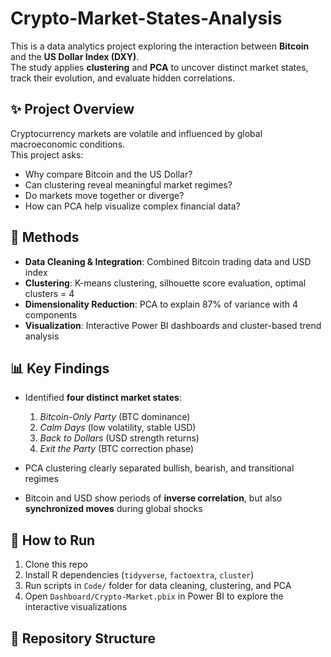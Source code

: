 # Crypto-Market-States-Analysis

This is a data analytics project exploring the interaction between **Bitcoin** and the **US Dollar Index (DXY)**.  
The study applies **clustering** and **PCA** to uncover distinct market states, track their evolution, and evaluate hidden correlations.

## ✨ Project Overview
Cryptocurrency markets are volatile and influenced by global macroeconomic conditions.  
This project asks:
- Why compare Bitcoin and the US Dollar?  
- Can clustering reveal meaningful market regimes?  
- Do markets move together or diverge?  
- How can PCA help visualize complex financial data?  

## 🔧 Methods
- **Data Cleaning & Integration**: Combined Bitcoin trading data and USD index  
- **Clustering**: K-means clustering, silhouette score evaluation, optimal clusters = 4  
- **Dimensionality Reduction**: PCA to explain 87% of variance with 4 components  
- **Visualization**: Interactive Power BI dashboards and cluster-based trend analysis  

## 📊 Key Findings
- Identified **four distinct market states**:  
  1. *Bitcoin-Only Party* (BTC dominance)  
  2. *Calm Days* (low volatility, stable USD)  
  3. *Back to Dollars* (USD strength returns)  
  4. *Exit the Party* (BTC correction phase)  

- PCA clustering clearly separated bullish, bearish, and transitional regimes  
- Bitcoin and USD show periods of **inverse correlation**, but also **synchronized moves** during global shocks  

## 🚀 How to Run
1. Clone this repo  
2. Install R dependencies (`tidyverse`, `factoextra`, `cluster`)  
3. Run scripts in `Code/` folder for data cleaning, clustering, and PCA  
4. Open `Dashboard/Crypto-Market.pbix` in Power BI to explore the interactive visualizations  

## 📂 Repository Structure
